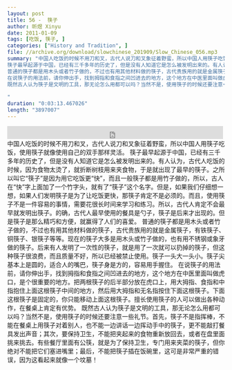 ```yaml
---
layout: post
title: 56 -  筷子
author: 昕煜 Xinyu
date: 2011-01-09
tags: [吃饭, 筷子, ]
categories: ["History and Tradition", ]
file: //archive.org/download/slowchinese_201909/Slow_Chinese_056.mp3
summary: "中国人吃饭的时候不用刀和叉，古代人说刀和叉象征着野蛮，所以中国人用筷子吃饭，使用筷子就像使用自己的双手那样灵活。
筷子最早起源于中国，已经有三千多年的历史了，但是没有人知道它是怎么被发明出来的。有人认为，古代人吃饭的时候，因为食物太烫了，就折断树枝用来夹食物，于是就出现了最早的筷子。之所以叫它“筷子”是因为用它吃饭更“快”，而且一般筷子都是用竹子做的，所以，古人在“快”字上面加了一个竹字头，就有了“筷子”这个名字。但是，如果我们仔细想一想，如果人们发明筷子是为了让吃饭更快，那筷子肯定不是必须的。而且，使用筷子不是一件容易的事情，需要花很长时间来学习和练习。所以，古代人肯定不会最早就发明出筷子。的确，古代人最早使用的餐具是勺子，筷子是后来才出现的。但是筷子是那么精巧和方便，就赢得了人们的喜爱。
普通的筷子都是用木头或者竹子做的，不过也有用其他材料做的筷子，古代贵族用的就是金属筷子，有铁筷子、铜筷子、银筷子等等。现在的筷子大多是用木头或竹子做的，也有用不锈钢或象牙做的筷子。后来有人发明了一次性的筷子，就是用了一次就可以扔掉的筷子，但这种筷子很浪费，而且质量不好，所以已经被禁止使用。筷子一头大一头小。筷子尖基本上是圆的，适合人的嘴巴，筷子身是方的，容易用手握住。
在说筷子的用法前，请你伸出手，找到拇指和食指之间凹进去的地方，这个地方在中医里面叫做虎口，是个很重要的地方。把两根筷子的后半部分放在虎口上，用大拇指、食指和中指抱住上面这根筷子中间的地方，然后用大拇指和无名指按住下面这根筷子。下面这根筷子是固定的，你只能移动上面这根筷子。擅长使用筷子的人可以做出各种动作，在餐桌上肯定有优势。
既然古人认为筷子是文明的工具，那无论怎么用都可以吗？当然不是，使用筷子的时候还要注意一些礼节。首先，筷子不是指挥棒，不能在餐桌上用筷子对着别人，也不能一边讲话一边挥动手中的筷子，更不能敲打餐具发出声音；其次，要保持卫生，不能把夹起来的食物重新放回去，或者在盘里面挑来挑去。有些餐厅里面有公筷，就是为了保持卫生，专门用来夹菜的筷子，但你绝对不能把它们塞进嘴里；最后，不能把筷子插在饭碗里，这可是非常严重的错误，因为这看起来就像一个坟墓！
 
"
duration: "0:03:13.467026"
length: "3897007"
---
```


<iframe src="https://archive.org/embed/slowchinese_201909/Slow_Chinese_056.mp3" width="500" height="30" frameborder="0" webkitallowfullscreen="true" mozallowfullscreen="true" allowfullscreen></iframe>
中国人吃饭的时候不用刀和叉，古代人说刀和叉象征着野蛮，所以中国人用筷子吃饭，使用筷子就像使用自己的双手那样灵活。
筷子最早起源于中国，已经有三千多年的历史了，但是没有人知道它是怎么被发明出来的。有人认为，古代人吃饭的时候，因为食物太烫了，就折断树枝用来夹食物，于是就出现了最早的筷子。之所以叫它“筷子”是因为用它吃饭更“快”，而且一般筷子都是用竹子做的，所以，古人在“快”字上面加了一个竹字头，就有了“筷子”这个名字。但是，如果我们仔细想一想，如果人们发明筷子是为了让吃饭更快，那筷子肯定不是必须的。而且，使用筷子不是一件容易的事情，需要花很长时间来学习和练习。所以，古代人肯定不会最早就发明出筷子。的确，古代人最早使用的餐具是勺子，筷子是后来才出现的。但是筷子是那么精巧和方便，就赢得了人们的喜爱。
普通的筷子都是用木头或者竹子做的，不过也有用其他材料做的筷子，古代贵族用的就是金属筷子，有铁筷子、铜筷子、银筷子等等。现在的筷子大多是用木头或竹子做的，也有用不锈钢或象牙做的筷子。后来有人发明了一次性的筷子，就是用了一次就可以扔掉的筷子，但这种筷子很浪费，而且质量不好，所以已经被禁止使用。筷子一头大一头小。筷子尖基本上是圆的，适合人的嘴巴，筷子身是方的，容易用手握住。
在说筷子的用法前，请你伸出手，找到拇指和食指之间凹进去的地方，这个地方在中医里面叫做虎口，是个很重要的地方。把两根筷子的后半部分放在虎口上，用大拇指、食指和中指抱住上面这根筷子中间的地方，然后用大拇指和无名指按住下面这根筷子。下面这根筷子是固定的，你只能移动上面这根筷子。擅长使用筷子的人可以做出各种动作，在餐桌上肯定有优势。
既然古人认为筷子是文明的工具，那无论怎么用都可以吗？当然不是，使用筷子的时候还要注意一些礼节。首先，筷子不是指挥棒，不能在餐桌上用筷子对着别人，也不能一边讲话一边挥动手中的筷子，更不能敲打餐具发出声音；其次，要保持卫生，不能把夹起来的食物重新放回去，或者在盘里面挑来挑去。有些餐厅里面有公筷，就是为了保持卫生，专门用来夹菜的筷子，但你绝对不能把它们塞进嘴里；最后，不能把筷子插在饭碗里，这可是非常严重的错误，因为这看起来就像一个坟墓！
 
